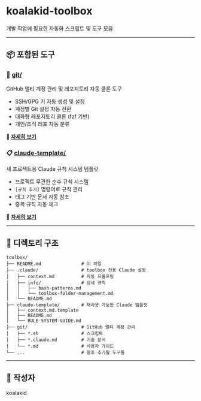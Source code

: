 # koalakid-toolbox

개발 작업에 필요한 자동화 스크립트 및 도구 모음

---

## 📦 포함된 도구

### 🔧 [git/](git/)
GitHub 멀티 계정 관리 및 레포지토리 자동 클론 도구

- SSH/GPG 키 자동 생성 및 설정
- 계정별 Git 설정 자동 전환
- 대화형 레포지토리 클론 (fzf 기반)
- 개인/조직 레포 자동 분류

**📖 [자세히 보기](git/README.md)**

### 📋 [claude-template/](claude-template/)
새 프로젝트용 Claude 규칙 시스템 템플릿

- 프로젝트 무관한 순수 규칙 시스템
- `[규칙 추가]` 명령어로 규칙 관리
- 태그 기반 문서 자동 참조
- 중복 규칙 자동 체크

**📖 [자세히 보기](claude-template/README.md)**

---

## 📂 디렉토리 구조

```
toolbox/
├── README.md               # 이 파일
├── .claude/                # toolbox 전용 Claude 설정
│   ├── context.md          # 자동 프롬프팅
│   ├── info/               # 상세 규칙
│   │   ├── bash-patterns.md
│   │   └── toolbox-folder-management.md
│   └── README.md
├── claude-template/        # 재사용 가능한 Claude 템플릿
│   ├── context.md.template
│   ├── README.md
│   └── RULE-SYSTEM-GUIDE.md
├── git/                    # GitHub 멀티 계정 관리
│   ├── *.sh                # 스크립트
│   ├── *.claude.md         # 기술 문서
│   └── *.md                # 사용자 가이드
└── ...                     # 향후 추가될 도구들
```

---

## 👤 작성자

koalakid
